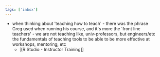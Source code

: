 ```yaml
---
tags: ['inbox']
---
```


- when thinking about 'teaching how to teach' - there was the phrase Greg used when running his course, and it's more the 'front line teachers' - we are not teaching like, univ-professors, but engineers/etc the fundamentals of teaching tools to be able to be more effective at workshops, mentoring, etc 
	- [[R Studio - Instructor Training]]